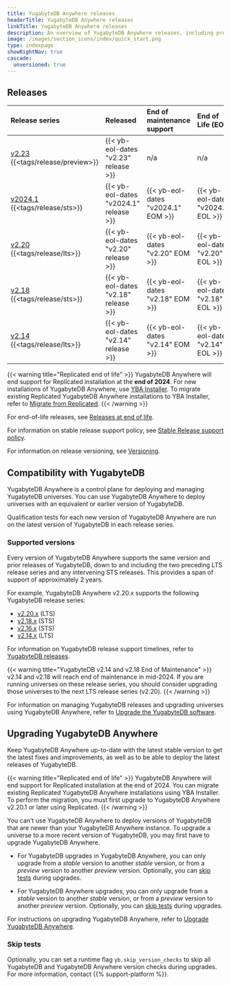 ```yaml
---
title: YugabyteDB Anywhere releases
headerTitle: YugabyteDB Anywhere releases
linkTitle: YugabyteDB Anywhere releases
description: An overview of YugabyteDB Anywhere releases, including preview and current stable releases.
image: /images/section_icons/index/quick_start.png
type: indexpage
showRightNav: true
cascade:
  unversioned: true
---
```


## Releases

| Release series | Released | End of maintenance support | End of Life (EOL) |
| :------------- | :------- | :------------------------- | :---------------- |
| [v2.23](v2.23/) {{<tags/release/preview>}} | {{< yb-eol-dates "v2.23" release >}} | n/a | n/a |
| [v2024.1](v2024.1/) {{<tags/release/sts>}} | {{< yb-eol-dates "v2024.1" release >}} | {{< yb-eol-dates "v2024.1" EOM >}} | {{< yb-eol-dates "v2024.1" EOL >}} |
| [v2.20](v2.20/) {{<tags/release/lts>}} | {{< yb-eol-dates "v2.20" release >}} | {{< yb-eol-dates "v2.20" EOM >}} | {{< yb-eol-dates "v2.20" EOL >}} |
| [v2.18](v2.18/) {{<tags/release/sts>}} | {{< yb-eol-dates "v2.18" release >}} | {{< yb-eol-dates "v2.18" EOM >}} | {{< yb-eol-dates "v2.18" EOL >}} |
| [v2.14](../ybdb-releases/v2.14/) {{<tags/release/lts>}} | {{< yb-eol-dates "v2.14" release >}} | {{< yb-eol-dates "v2.14" EOM >}} | {{< yb-eol-dates "v2.14" EOL >}} |

{{< warning title="Replicated end of life" >}}
YugabyteDB Anywhere will end support for Replicated installation at the **end of 2024**. For new installations of YugabyteDB Anywhere, use [YBA Installer](../../yugabyte-platform/install-yugabyte-platform/install-software/installer/). To migrate existing Replicated YugabyteDB Anywhere installations to YBA Installer, refer to [Migrate from Replicated](../../yugabyte-platform/install-yugabyte-platform/migrate-replicated/).
{{< /warning >}}

For end-of-life releases, see [Releases at end of life](../ybdb-releases/#eol-releases).

For information on stable release support policy, see [Stable Release support policy](../#stable-release-support-policy).

For information on release versioning, see [Versioning](../versioning/).

## Compatibility with YugabyteDB

YugabyteDB Anywhere is a control plane for deploying and managing YugabyteDB universes. You can use YugabyteDB Anywhere to deploy universes with an equivalent or earlier version of YugabyteDB.

Qualification tests for each new version of YugabyteDB Anywhere are run on the latest version of YugabyteDB in each release series.

### Supported versions

Every version of YugabyteDB Anywhere supports the same version and prior releases of YugabyteDB, down to and including the two preceding LTS release series and any intervening STS releases. This provides a span of support of approximately 2 years.

For example, YugabyteDB Anywhere v2.20.x supports the following YugabyteDB release series:

- [v2.20.x](../ybdb-releases/v2.20/) (LTS)
- [v2.18.x](../ybdb-releases/v2.18/) (STS)
- [v2.16.x](../ybdb-releases/end-of-life/v2.16/) (STS)
- [v2.14.x](../ybdb-releases/v2.14/) (LTS)

For information on YugabyteDB release support timelines, refer to [YugabyteDB releases](../ybdb-releases).

{{< warning title="YugabyteDB v2.14 and v2.18 End of Maintenance" >}}
v2.14 and v2.18 will reach end of maintenance in mid-2024. If you are running universes on these release series, you should consider upgrading those universes to the next LTS release series (v2.20).
{{< /warning >}}

For information on managing YugabyteDB releases and upgrading universes using YugabyteDB Anywhere, refer to [Upgrade the YugabyteDB software](../../yugabyte-platform/manage-deployments/upgrade-software/).

## Upgrading YugabyteDB Anywhere

Keep YugabyteDB Anywhere up-to-date with the latest stable version to get the latest fixes and improvements, as well as to be able to deploy the latest releases of YugabyteDB.

{{< warning title="Replicated end of life" >}}
YugabyteDB Anywhere will end support for Replicated installation at the end of 2024. You can migrate existing Replicated YugabyteDB Anywhere installations using YBA Installer. To perform the migration, you must first upgrade to YugabyteDB Anywhere v2.20.1 or later using Replicated.
{{< /warning >}}

You can't use YugabyteDB Anywhere to deploy versions of YugabyteDB that are newer than your YugabyteDB Anywhere instance. To upgrade a universe to a more recent version of YugabyteDB, you may first have to upgrade YugabyteDB Anywhere.

- For YugabyteDB upgrades in YugabyteDB Anywhere, you can only upgrade from a _stable_ version to another _stable_ version, or from a _preview_ version to another _preview_ version. Optionally, you can [skip tests](#skip-tests) during upgrades.

- For YugabyteDB Anywhere upgrades, you can only upgrade from a _stable_ version to another _stable_ version, or from a _preview_ version to another _preview_ version. Optionally, you can [skip tests](#skip-tests) during upgrades.

For instructions on upgrading YugabyteDB Anywhere, refer to [Upgrade YugabyteDB Anywhere](../../yugabyte-platform/upgrade/).

### Skip tests

Optionally, you can set a runtime flag `yb.skip_version_checks` to skip all YugabyteDB and YugabyteDB Anywhere version checks during upgrades. For more information, contact {{% support-platform %}}.
